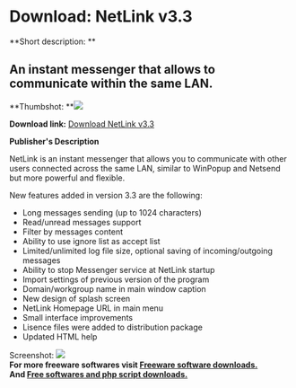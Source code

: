 # Download: NetLink v3.3

**Short description: **

## An instant messenger that allows to communicate within the same LAN.

  
**Thumbshot: **![](http://www.freewarefiles.com/screenshot/netlink33_md.gif)   
  
**Download link:** [Download NetLink v3.3](http://freesoftwares.boysofts.com/NetLink-V_program_22243.html)  
  

**Publisher's Description**  
  

NetLink is an instant messenger that allows you to communicate with other
users connected across the same LAN, similar to WinPopup and Netsend but more
powerful and flexible.

New features added in version 3.3 are the following:

  * Long messages sending (up to 1024 characters) 
  * Read/unread messages support 
  * Filter by messages content 
  * Ability to use ignore list as accept list 
  * Limited/unlimited log file size, optional saving of incoming/outgoing messages 
  * Ability to stop Messenger service at NetLink startup 
  * Import settings of previous version of the program 
  * Domain/workgroup name in main window caption 
  * New design of splash screen 
  * NetLink Homepage URL in main menu 
  * Small interface improvements 
  * Lisence files were added to distribution package 
  * Updated HTML help 

  
  
Screenshot: ![](http://www.freewarefiles.com/screenshot/netlink33.gif)  
**For more freeware softwares visit [Freeware software downloads.](http://freesoftwares.boysofts.com/)**   
**And [Free softwares and php script downloads.](http://www.boysofts.com/)**

